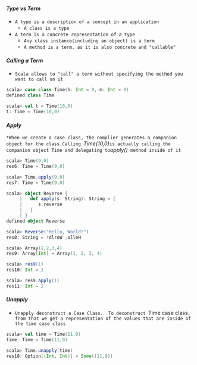 #### _Type vs Term_
- `A type is a description of a concept in an application`
	- `A class is a type`
- `A term is a concrete representation of a type`
	- `Any class instance(including an object) is a term` 
	- `A method is a term, as it is also concrete and "callable"`

#### _Calling a Term_
- `Scala allows to "call" a term without specifying the method you want to call on it`
```scala
scala> case class Time(h: Int = 0, m: Int = 0)
defined class Time

scala> val t = Time(10,0)
t: Time = Time(10,0)
```
#### _Apply_
`*When we create a case class, the complier generates a companion object for the class.Calling `_Time(10,0)_` is actually calling the companion object Time and delegating to `_apply()_` method inside of it`
```scala
scala> Time(9,0)
res6: Time = Time(9,0)

scala> Time.apply(9,0)
res7: Time = Time(9,0)

scala> object Reverse {
     |   def apply(s: String): String = {
     |      s.reverse
     |   }
     | }
defined object Reverse

scala> Reverse("Hello, World!")
res8: String = !dlroW ,olleH

scala> Array(1,2,3,4)
res9: Array[Int] = Array(1, 2, 3, 4)

scala> res9(1)
res10: Int = 2

scala> res9.apply(1)
res11: Int = 2
```
#### _Unapply_
- `Unapply deconstruct a Case Class.  To deconstruct `Time case class`,  from that we get a representation of the values that are inside of the time case class`
```scala
scala> val time = Time(11,9)
time: Time = Time(11,9)

scala> Time.unapply(time)
res18: Option[(Int, Int)] = Some((11,9))
```
